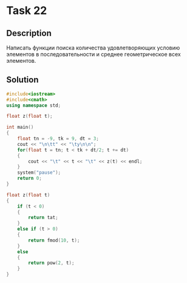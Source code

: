 # Task 22

## Description

Написать функции поиска количества удовлетворяющих условию элементов в последовательности и среднее геометрическое всех элементов.

## Solution

```C++
#include<iostream>
#include<cmath>
using namespace std;

float z(float t);

int main()
{
	float tn = -9, tk = 9, dt = 3;
	cout << "\n\tt" << "\ty\n\n"; 
	for(float t = tn; t < tk + dt/2; t += dt)
	{
		cout << "\t" << t << "\t" << z(t) << endl;
	}
	system("pause");
	return 0;
}

float z(float t)
{
	if (t < 0)
	{
		return tat;
	}
	else if (t > 0)
	{
		return fmod(10, t);
	}
	else
	{
		return pow(2, t);
	}
} 
```